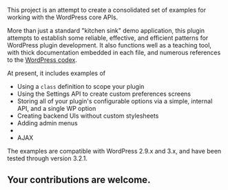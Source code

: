 This project is an attempt to create a consolidated set of examples for working with the WordPress core APIs.

More than just a standard "kitchen sink" demo application, this plugin attempts to establish some reliable,
effective, and efficient patterns for WordPress plugin development. It also functions well as a teaching tool,
with thick documentation embedded in each file, and numerous references to the [WordPress codex](http://codex.wordpress.org/).

At present, it includes examples of

* Using a `class` definition to scope your plugin
* Using the Settings API to create custom preferences screens
* Storing all of your plugin's configurable options via a simple, internal API, and a single WP option
* Creating backend UIs without custom stylesheets
* Adding admin menus
* 
* AJAX 

The examples are compatible with WordPress 2.9.x and 3.x, and have been tested through version 3.2.1.

## Your contributions are welcome.


